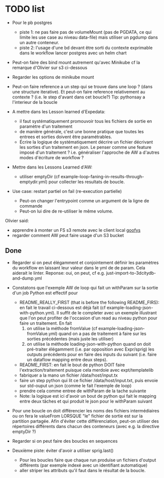 # TODO list

- Pour le pb postgres
  - piste 1: ne pas faire pas de volumeMount (pas de PGDATA, ce qui limite les
    use case au niveau data-file) mais utiliser un pgdump dans un autre
    conteneur.
  - piste 2: l'usage d'une bd devant être sorti du contexte exprimable dans le
    workflow lancer postgres avec un helm chart

- Peut-on faire des bind mount autrement qu'avec Minikube cf
  la remarque d'Olivier sur s3 ci-dessous
  
- Regarder les options de minikube mount

- Peut-on faire reference a un step qui se trouve dans une loop ? (dans une
  structure iterative). Et peut-on faire reference relativement au contexte ?
  (i.e. le step d'avant dans cet boucle?)
  Tip: pythonsay a l'interieur de la boucle

- A mettre dans les Lesson learned d'Expedata:
  - il faut systématiquement promouvoir tous les fichiers de sortie en
    paramètre d'un traitement
  - de manière générale, c'est une bonne pratique que toutes les entrees et
    sorties doivent être paramétrables.
  - Écrire la logique de systématiquement décrire un fichier décrivant les
    sorties d'un traitement en json. Le penser comme une feature imposé d'un
    traitement ? i.e. généraliser l'approche de AW a d'autres modes d'écriture
    de workflow ?

- Mettre dans les Lessons Learned d'AW:
  - utiliser emptyDir (cf example-loop-faning-in-results-through-emptydir.yml)
    pour collecter les resultats de boucle.

- Use case: restart partiel on fail (re-execution partielle)
  - Peut-on changer l'entrypoint comme un argument de la ligne de commande
  - Peut-on lui dire de re-utiliser le même volume.

Olivier said:

- apprendre à monter un FS s3 remote avec le client local
  [goofys](https://github.com/kahing/goofys#installation)
- regarder comment AW peut faire usage d'un S3 bucket

## Done

- Regarder si on peut élégamment et conjointement définir les paramètres du
  workflow en laissant leur valeur dans le yml de de param. Cela aiderait le
  linter.
  Reponse: oui, on peut, cf e.g. just-import-to-3dcitydb-and-dump.yml 

- Constatons que l'exemple AW de loop qui fait un withParam sur la sortie d'un
  job Python est effectif pour
  - README_REALLY_FIRST (that is before the following README_FIRS): en fait
    le travail ci-dessous est déjà fait (cf example-loading-json-with-python.yml).
    Il suffit de le completer avec un exemple illustrant que l'on peut profiter
    de l'occasion d'un read au niveau python pour faire un traitement.
    En fait
     1. on utilise la méthode fromValue (cf example-loading-json-fromValue.yml)
        quand on a pas de traitement à faire sur les sorties précédentes (mais
        juste les utiliser)
     2. on utilise la méthode loading-json-with-python quand on doit pré-traiter
        élégamment (i.e. par opposition avec Expr/sprig) les outputs précédents
        pour en faire des inputs du suivant (i.e. faire un dataflow mapping
        entre deux steps).
  - README_FIRST: en fait le bout de python DOIT faire l'extraction/traitement
     puisque cela merdoie avec expt/templatelib
  - fabriquer a la mano  un fichier /data/host/input.tx
  - faire un step python qui lit ce fichier /data/host/input.txt, puis
    envoie sur std-ouput un json (comme le fait l'exemple de loop)
  - prendre cela comme entree de withParam de la tache suivante
  - Note: la logique est ici d'avoir un bout de python qui fait le mapping
    entre deux tâches et qui produit le json pour le withParam suivant


- Pour une boucle on doit différencier les noms des fichiers intermédiaires
  ou on fera le valueFrom LORSQUE "le" fichier de sortie est sur la partition
  partagée. Afin d'éviter cette différenciation, peut-on utiliser des
  répertoires différents dans chacun des conteneurs (avec e.g. la directive
  emptyDir ?)

- Regarder si on peut faire des boucles en sequences

- Deuxième piste: éviter d'avoir a utiliser sprig.last()
  - Pour les boucles faire que chaque run produise un fichiers d'output
  différents (par exemple indexé avec un identifiant automatique)
  - aller striper les attributs qu'il faut dans le résultat de la boucle.
